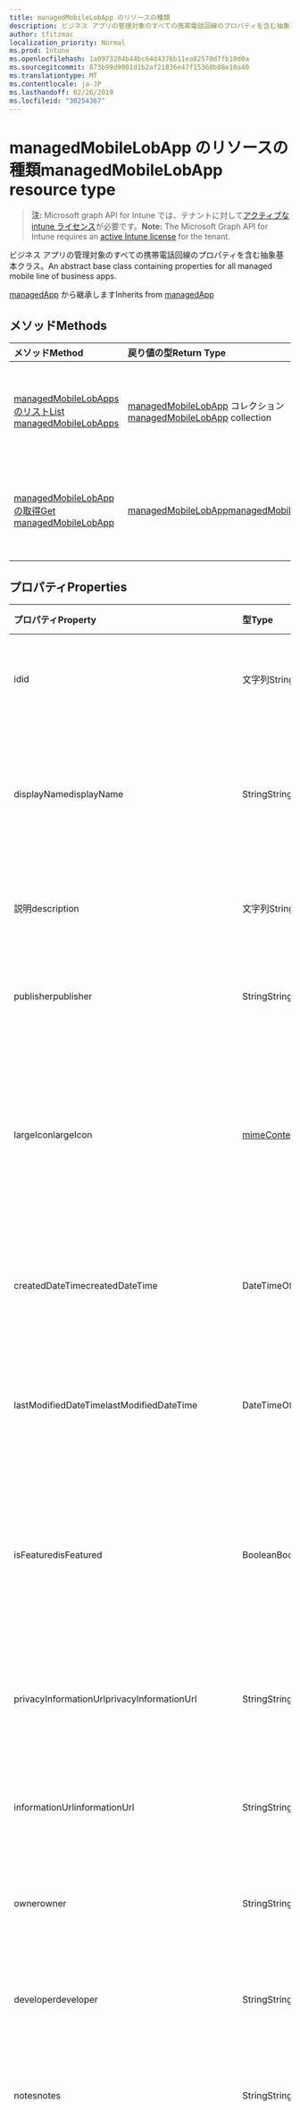 ```yaml
---
title: managedMobileLobApp のリソースの種類
description: ビジネス アプリの管理対象のすべての携帯電話回線のプロパティを含む抽象基本クラス。
author: tfitzmac
localization_priority: Normal
ms.prod: Intune
ms.openlocfilehash: 1a0973284b44bc64d4376b11ea82570d7fb10d0a
ms.sourcegitcommit: 873b99d9001d1b2af21836e47f15360b08e10a40
ms.translationtype: MT
ms.contentlocale: ja-JP
ms.lasthandoff: 02/26/2019
ms.locfileid: "30254367"
---
```

# <a name="managedmobilelobapp-resource-type"></a><span data-ttu-id="dd453-103">managedMobileLobApp のリソースの種類</span><span class="sxs-lookup"><span data-stu-id="dd453-103">managedMobileLobApp resource type</span></span>

> <span data-ttu-id="dd453-104">**注:** Microsoft graph API for Intune では、テナントに対して[アクティブな intune ライセンス](https://go.microsoft.com/fwlink/?linkid=839381)が必要です。</span><span class="sxs-lookup"><span data-stu-id="dd453-104">**Note:** The Microsoft Graph API for Intune requires an [active Intune license](https://go.microsoft.com/fwlink/?linkid=839381) for the tenant.</span></span>

<span data-ttu-id="dd453-105">ビジネス アプリの管理対象のすべての携帯電話回線のプロパティを含む抽象基本クラス。</span><span class="sxs-lookup"><span data-stu-id="dd453-105">An abstract base class containing properties for all managed mobile line of business apps.</span></span>


<span data-ttu-id="dd453-106">[managedApp](../resources/intune-apps-managedapp.md) から継承します</span><span class="sxs-lookup"><span data-stu-id="dd453-106">Inherits from [managedApp](../resources/intune-apps-managedapp.md)</span></span>

## <a name="methods"></a><span data-ttu-id="dd453-107">メソッド</span><span class="sxs-lookup"><span data-stu-id="dd453-107">Methods</span></span>
|<span data-ttu-id="dd453-108">メソッド</span><span class="sxs-lookup"><span data-stu-id="dd453-108">Method</span></span>|<span data-ttu-id="dd453-109">戻り値の型</span><span class="sxs-lookup"><span data-stu-id="dd453-109">Return Type</span></span>|<span data-ttu-id="dd453-110">説明</span><span class="sxs-lookup"><span data-stu-id="dd453-110">Description</span></span>|
|:---|:---|:---|
|[<span data-ttu-id="dd453-111">managedMobileLobApps のリスト</span><span class="sxs-lookup"><span data-stu-id="dd453-111">List managedMobileLobApps</span></span>](../api/intune-apps-managedmobilelobapp-list.md)|<span data-ttu-id="dd453-112">[managedMobileLobApp](../resources/intune-apps-managedmobilelobapp.md) コレクション</span><span class="sxs-lookup"><span data-stu-id="dd453-112">[managedMobileLobApp](../resources/intune-apps-managedmobilelobapp.md) collection</span></span>|<span data-ttu-id="dd453-113">[managedMobileLobApp](../resources/intune-apps-managedmobilelobapp.md) オブジェクトのプロパティとリレーションシップをリストします。</span><span class="sxs-lookup"><span data-stu-id="dd453-113">List properties and relationships of the [managedMobileLobApp](../resources/intune-apps-managedmobilelobapp.md) objects.</span></span>|
|[<span data-ttu-id="dd453-114">managedMobileLobApp の取得</span><span class="sxs-lookup"><span data-stu-id="dd453-114">Get managedMobileLobApp</span></span>](../api/intune-apps-managedmobilelobapp-get.md)|[<span data-ttu-id="dd453-115">managedMobileLobApp</span><span class="sxs-lookup"><span data-stu-id="dd453-115">managedMobileLobApp</span></span>](../resources/intune-apps-managedmobilelobapp.md)|<span data-ttu-id="dd453-116">[managedMobileLobApp](../resources/intune-apps-managedmobilelobapp.md) オブジェクトのプロパティとリレーションシップを読み取ります。</span><span class="sxs-lookup"><span data-stu-id="dd453-116">Read properties and relationships of the [managedMobileLobApp](../resources/intune-apps-managedmobilelobapp.md) object.</span></span>|

## <a name="properties"></a><span data-ttu-id="dd453-117">プロパティ</span><span class="sxs-lookup"><span data-stu-id="dd453-117">Properties</span></span>
|<span data-ttu-id="dd453-118">プロパティ</span><span class="sxs-lookup"><span data-stu-id="dd453-118">Property</span></span>|<span data-ttu-id="dd453-119">型</span><span class="sxs-lookup"><span data-stu-id="dd453-119">Type</span></span>|<span data-ttu-id="dd453-120">説明</span><span class="sxs-lookup"><span data-stu-id="dd453-120">Description</span></span>|
|:---|:---|:---|
|<span data-ttu-id="dd453-121">id</span><span class="sxs-lookup"><span data-stu-id="dd453-121">id</span></span>|<span data-ttu-id="dd453-122">文字列</span><span class="sxs-lookup"><span data-stu-id="dd453-122">String</span></span>|<span data-ttu-id="dd453-123">エンティティのキー。</span><span class="sxs-lookup"><span data-stu-id="dd453-123">Key of the entity.</span></span> <span data-ttu-id="dd453-124">[mobileApp](../resources/intune-apps-mobileapp.md) から継承します</span><span class="sxs-lookup"><span data-stu-id="dd453-124">Inherited from [mobileApp](../resources/intune-apps-mobileapp.md)</span></span>|
|<span data-ttu-id="dd453-125">displayName</span><span class="sxs-lookup"><span data-stu-id="dd453-125">displayName</span></span>|<span data-ttu-id="dd453-126">String</span><span class="sxs-lookup"><span data-stu-id="dd453-126">String</span></span>|<span data-ttu-id="dd453-127">管理者が提供またはインポートしたアプリのタイトル。</span><span class="sxs-lookup"><span data-stu-id="dd453-127">The admin provided or imported title of the app.</span></span> <span data-ttu-id="dd453-128">[mobileApp](../resources/intune-apps-mobileapp.md) から継承します</span><span class="sxs-lookup"><span data-stu-id="dd453-128">Inherited from [mobileApp](../resources/intune-apps-mobileapp.md)</span></span>|
|<span data-ttu-id="dd453-129">説明</span><span class="sxs-lookup"><span data-stu-id="dd453-129">description</span></span>|<span data-ttu-id="dd453-130">文字列</span><span class="sxs-lookup"><span data-stu-id="dd453-130">String</span></span>|<span data-ttu-id="dd453-131">アプリの説明。</span><span class="sxs-lookup"><span data-stu-id="dd453-131">The description of the app.</span></span> <span data-ttu-id="dd453-132">[mobileApp](../resources/intune-apps-mobileapp.md) から継承します</span><span class="sxs-lookup"><span data-stu-id="dd453-132">Inherited from [mobileApp](../resources/intune-apps-mobileapp.md)</span></span>|
|<span data-ttu-id="dd453-133">publisher</span><span class="sxs-lookup"><span data-stu-id="dd453-133">publisher</span></span>|<span data-ttu-id="dd453-134">String</span><span class="sxs-lookup"><span data-stu-id="dd453-134">String</span></span>|<span data-ttu-id="dd453-135">アプリの発行元。</span><span class="sxs-lookup"><span data-stu-id="dd453-135">The publisher of the app.</span></span> <span data-ttu-id="dd453-136">[mobileApp](../resources/intune-apps-mobileapp.md) から継承します</span><span class="sxs-lookup"><span data-stu-id="dd453-136">Inherited from [mobileApp](../resources/intune-apps-mobileapp.md)</span></span>|
|<span data-ttu-id="dd453-137">largeIcon</span><span class="sxs-lookup"><span data-stu-id="dd453-137">largeIcon</span></span>|[<span data-ttu-id="dd453-138">mimeContent</span><span class="sxs-lookup"><span data-stu-id="dd453-138">mimeContent</span></span>](../resources/intune-shared-mimecontent.md)|<span data-ttu-id="dd453-139">アプリの詳細に表示され、アイコンのアップロードに使用される大きなアイコン。</span><span class="sxs-lookup"><span data-stu-id="dd453-139">The large icon, to be displayed in the app details and used for upload of the icon.</span></span> <span data-ttu-id="dd453-140">[mobileApp](../resources/intune-apps-mobileapp.md) から継承します</span><span class="sxs-lookup"><span data-stu-id="dd453-140">Inherited from [mobileApp](../resources/intune-apps-mobileapp.md)</span></span>|
|<span data-ttu-id="dd453-141">createdDateTime</span><span class="sxs-lookup"><span data-stu-id="dd453-141">createdDateTime</span></span>|<span data-ttu-id="dd453-142">DateTimeOffset</span><span class="sxs-lookup"><span data-stu-id="dd453-142">DateTimeOffset</span></span>|<span data-ttu-id="dd453-143">アプリが作成された日時。</span><span class="sxs-lookup"><span data-stu-id="dd453-143">The date and time the app was created.</span></span> <span data-ttu-id="dd453-144">[mobileApp](../resources/intune-apps-mobileapp.md) から継承します</span><span class="sxs-lookup"><span data-stu-id="dd453-144">Inherited from [mobileApp](../resources/intune-apps-mobileapp.md)</span></span>|
|<span data-ttu-id="dd453-145">lastModifiedDateTime</span><span class="sxs-lookup"><span data-stu-id="dd453-145">lastModifiedDateTime</span></span>|<span data-ttu-id="dd453-146">DateTimeOffset</span><span class="sxs-lookup"><span data-stu-id="dd453-146">DateTimeOffset</span></span>|<span data-ttu-id="dd453-147">アプリが最後に変更された日時。</span><span class="sxs-lookup"><span data-stu-id="dd453-147">The date and time the app was last modified.</span></span> <span data-ttu-id="dd453-148">[mobileApp](../resources/intune-apps-mobileapp.md) から継承します</span><span class="sxs-lookup"><span data-stu-id="dd453-148">Inherited from [mobileApp](../resources/intune-apps-mobileapp.md)</span></span>|
|<span data-ttu-id="dd453-149">isFeatured</span><span class="sxs-lookup"><span data-stu-id="dd453-149">isFeatured</span></span>|<span data-ttu-id="dd453-150">Boolean</span><span class="sxs-lookup"><span data-stu-id="dd453-150">Boolean</span></span>|<span data-ttu-id="dd453-151">アプリが管理者のおすすめとしてマークされたかどうかを示す値。[mobileApp](../resources/intune-apps-mobileapp.md) から継承します</span><span class="sxs-lookup"><span data-stu-id="dd453-151">The value indicating whether the app is marked as featured by the admin. Inherited from [mobileApp](../resources/intune-apps-mobileapp.md)</span></span>|
|<span data-ttu-id="dd453-152">privacyInformationUrl</span><span class="sxs-lookup"><span data-stu-id="dd453-152">privacyInformationUrl</span></span>|<span data-ttu-id="dd453-153">String</span><span class="sxs-lookup"><span data-stu-id="dd453-153">String</span></span>|<span data-ttu-id="dd453-154">プライバシーに関する声明の URL。</span><span class="sxs-lookup"><span data-stu-id="dd453-154">The privacy statement Url.</span></span> <span data-ttu-id="dd453-155">[mobileApp](../resources/intune-apps-mobileapp.md) から継承します</span><span class="sxs-lookup"><span data-stu-id="dd453-155">Inherited from [mobileApp](../resources/intune-apps-mobileapp.md)</span></span>|
|<span data-ttu-id="dd453-156">informationUrl</span><span class="sxs-lookup"><span data-stu-id="dd453-156">informationUrl</span></span>|<span data-ttu-id="dd453-157">String</span><span class="sxs-lookup"><span data-stu-id="dd453-157">String</span></span>|<span data-ttu-id="dd453-158">詳細情報の URL。</span><span class="sxs-lookup"><span data-stu-id="dd453-158">The more information Url.</span></span> <span data-ttu-id="dd453-159">[mobileApp](../resources/intune-apps-mobileapp.md) から継承します</span><span class="sxs-lookup"><span data-stu-id="dd453-159">Inherited from [mobileApp](../resources/intune-apps-mobileapp.md)</span></span>|
|<span data-ttu-id="dd453-160">owner</span><span class="sxs-lookup"><span data-stu-id="dd453-160">owner</span></span>|<span data-ttu-id="dd453-161">String</span><span class="sxs-lookup"><span data-stu-id="dd453-161">String</span></span>|<span data-ttu-id="dd453-162">アプリの所有者。</span><span class="sxs-lookup"><span data-stu-id="dd453-162">The owner of the app.</span></span> <span data-ttu-id="dd453-163">[mobileApp](../resources/intune-apps-mobileapp.md) から継承します</span><span class="sxs-lookup"><span data-stu-id="dd453-163">Inherited from [mobileApp](../resources/intune-apps-mobileapp.md)</span></span>|
|<span data-ttu-id="dd453-164">developer</span><span class="sxs-lookup"><span data-stu-id="dd453-164">developer</span></span>|<span data-ttu-id="dd453-165">String</span><span class="sxs-lookup"><span data-stu-id="dd453-165">String</span></span>|<span data-ttu-id="dd453-166">アプリの開発者。</span><span class="sxs-lookup"><span data-stu-id="dd453-166">The developer of the app.</span></span> <span data-ttu-id="dd453-167">[mobileApp](../resources/intune-apps-mobileapp.md) から継承します</span><span class="sxs-lookup"><span data-stu-id="dd453-167">Inherited from [mobileApp](../resources/intune-apps-mobileapp.md)</span></span>|
|<span data-ttu-id="dd453-168">notes</span><span class="sxs-lookup"><span data-stu-id="dd453-168">notes</span></span>|<span data-ttu-id="dd453-169">String</span><span class="sxs-lookup"><span data-stu-id="dd453-169">String</span></span>|<span data-ttu-id="dd453-170">アプリ用のメモ。</span><span class="sxs-lookup"><span data-stu-id="dd453-170">Notes for the app.</span></span> <span data-ttu-id="dd453-171">[mobileApp](../resources/intune-apps-mobileapp.md) から継承します</span><span class="sxs-lookup"><span data-stu-id="dd453-171">Inherited from [mobileApp](../resources/intune-apps-mobileapp.md)</span></span>|
|<span data-ttu-id="dd453-172">publishingState</span><span class="sxs-lookup"><span data-stu-id="dd453-172">publishingState</span></span>|[<span data-ttu-id="dd453-173">mobileAppPublishingState</span><span class="sxs-lookup"><span data-stu-id="dd453-173">mobileAppPublishingState</span></span>](../resources/intune-apps-mobileapppublishingstate.md)|<span data-ttu-id="dd453-174">アプリの発行の状態。</span><span class="sxs-lookup"><span data-stu-id="dd453-174">The publishing state for the app.</span></span> <span data-ttu-id="dd453-175">アプリが発行されていない限り、アプリを割り当てることができません。</span><span class="sxs-lookup"><span data-stu-id="dd453-175">The app cannot be assigned unless the app is published.</span></span> <span data-ttu-id="dd453-176">[mobileApp](../resources/intune-apps-mobileapp.md)から継承されます。</span><span class="sxs-lookup"><span data-stu-id="dd453-176">Inherited from [mobileApp](../resources/intune-apps-mobileapp.md).</span></span> <span data-ttu-id="dd453-177">可能な値は `notPublished`、`processing`、`published` です。</span><span class="sxs-lookup"><span data-stu-id="dd453-177">Possible values are: `notPublished`, `processing`, `published`.</span></span>|
|<span data-ttu-id="dd453-178">appAvailability</span><span class="sxs-lookup"><span data-stu-id="dd453-178">appAvailability</span></span>|[<span data-ttu-id="dd453-179">managedappavailability</span><span class="sxs-lookup"><span data-stu-id="dd453-179">managedAppAvailability</span></span>](../resources/intune-apps-managedappavailability.md)|<span data-ttu-id="dd453-180">アプリケーションの可用性。</span><span class="sxs-lookup"><span data-stu-id="dd453-180">The Application's availability.</span></span> <span data-ttu-id="dd453-181">[managedapp](../resources/intune-apps-managedapp.md)から継承されます。</span><span class="sxs-lookup"><span data-stu-id="dd453-181">Inherited from [managedApp](../resources/intune-apps-managedapp.md).</span></span> <span data-ttu-id="dd453-182">可能な値は、`global`、`lineOfBusiness` です。</span><span class="sxs-lookup"><span data-stu-id="dd453-182">Possible values are: `global`, `lineOfBusiness`.</span></span>|
|<span data-ttu-id="dd453-183">version</span><span class="sxs-lookup"><span data-stu-id="dd453-183">version</span></span>|<span data-ttu-id="dd453-184">String</span><span class="sxs-lookup"><span data-stu-id="dd453-184">String</span></span>|<span data-ttu-id="dd453-185">アプリケーションのバージョン。</span><span class="sxs-lookup"><span data-stu-id="dd453-185">The Application's version.</span></span> <span data-ttu-id="dd453-186">[managedApp](../resources/intune-apps-managedapp.md) から継承します</span><span class="sxs-lookup"><span data-stu-id="dd453-186">Inherited from [managedApp](../resources/intune-apps-managedapp.md)</span></span>|
|<span data-ttu-id="dd453-187">committedContentVersion</span><span class="sxs-lookup"><span data-stu-id="dd453-187">committedContentVersion</span></span>|<span data-ttu-id="dd453-188">String</span><span class="sxs-lookup"><span data-stu-id="dd453-188">String</span></span>|<span data-ttu-id="dd453-189">内部にコミットされたコンテンツのバージョン。</span><span class="sxs-lookup"><span data-stu-id="dd453-189">The internal committed content version.</span></span>|
|<span data-ttu-id="dd453-190">fileName</span><span class="sxs-lookup"><span data-stu-id="dd453-190">fileName</span></span>|<span data-ttu-id="dd453-191">String</span><span class="sxs-lookup"><span data-stu-id="dd453-191">String</span></span>|<span data-ttu-id="dd453-192">メインの Lob アプリケーションのファイル名。</span><span class="sxs-lookup"><span data-stu-id="dd453-192">The name of the main Lob application file.</span></span>|
|<span data-ttu-id="dd453-193">size</span><span class="sxs-lookup"><span data-stu-id="dd453-193">size</span></span>|<span data-ttu-id="dd453-194">Int64</span><span class="sxs-lookup"><span data-stu-id="dd453-194">Int64</span></span>|<span data-ttu-id="dd453-195">アップロードされたすべてのファイルを含む合計サイズ。</span><span class="sxs-lookup"><span data-stu-id="dd453-195">The total size, including all uploaded files.</span></span>|

## <a name="relationships"></a><span data-ttu-id="dd453-196">リレーションシップ</span><span class="sxs-lookup"><span data-stu-id="dd453-196">Relationships</span></span>
|<span data-ttu-id="dd453-197">リレーションシップ</span><span class="sxs-lookup"><span data-stu-id="dd453-197">Relationship</span></span>|<span data-ttu-id="dd453-198">型</span><span class="sxs-lookup"><span data-stu-id="dd453-198">Type</span></span>|<span data-ttu-id="dd453-199">説明</span><span class="sxs-lookup"><span data-stu-id="dd453-199">Description</span></span>|
|:---|:---|:---|
|<span data-ttu-id="dd453-200">categories</span><span class="sxs-lookup"><span data-stu-id="dd453-200">categories</span></span>|<span data-ttu-id="dd453-201">[mobileAppCategory](../resources/intune-apps-mobileappcategory.md) コレクション</span><span class="sxs-lookup"><span data-stu-id="dd453-201">[mobileAppCategory](../resources/intune-apps-mobileappcategory.md) collection</span></span>|<span data-ttu-id="dd453-202">このアプリのカテゴリのリスト。</span><span class="sxs-lookup"><span data-stu-id="dd453-202">The list of categories for this app.</span></span> <span data-ttu-id="dd453-203">[mobileApp](../resources/intune-apps-mobileapp.md) から継承します</span><span class="sxs-lookup"><span data-stu-id="dd453-203">Inherited from [mobileApp](../resources/intune-apps-mobileapp.md)</span></span>|
|<span data-ttu-id="dd453-204">assignments</span><span class="sxs-lookup"><span data-stu-id="dd453-204">assignments</span></span>|<span data-ttu-id="dd453-205">[mobileAppAssignment](../resources/intune-apps-mobileappassignment.md) コレクション</span><span class="sxs-lookup"><span data-stu-id="dd453-205">[mobileAppAssignment](../resources/intune-apps-mobileappassignment.md) collection</span></span>|<span data-ttu-id="dd453-206">このモバイル アプリのグループ割り当てのリスト。</span><span class="sxs-lookup"><span data-stu-id="dd453-206">The list of group assignments for this mobile app.</span></span> <span data-ttu-id="dd453-207">[mobileApp](../resources/intune-apps-mobileapp.md) から継承します</span><span class="sxs-lookup"><span data-stu-id="dd453-207">Inherited from [mobileApp](../resources/intune-apps-mobileapp.md)</span></span>|
|<span data-ttu-id="dd453-208">contentVersions</span><span class="sxs-lookup"><span data-stu-id="dd453-208">contentVersions</span></span>|<span data-ttu-id="dd453-209">[mobileAppContent](../resources/intune-apps-mobileappcontent.md) コレクション</span><span class="sxs-lookup"><span data-stu-id="dd453-209">[mobileAppContent](../resources/intune-apps-mobileappcontent.md) collection</span></span>|<span data-ttu-id="dd453-210">このアプリのコンテンツのバージョンのリスト。</span><span class="sxs-lookup"><span data-stu-id="dd453-210">The list of content versions for this app.</span></span>|

## <a name="json-representation"></a><span data-ttu-id="dd453-211">JSON 表記</span><span class="sxs-lookup"><span data-stu-id="dd453-211">JSON Representation</span></span>
<span data-ttu-id="dd453-212">以下は、リソースの JSON 表記です。</span><span class="sxs-lookup"><span data-stu-id="dd453-212">Here is a JSON representation of the resource.</span></span>
<!-- {
  "blockType": "resource",
  "keyProperty": "id",
  "@odata.type": "microsoft.graph.managedMobileLobApp"
}
-->
``` json
{
  "@odata.type": "#microsoft.graph.managedMobileLobApp",
  "id": "String (identifier)",
  "displayName": "String",
  "description": "String",
  "publisher": "String",
  "largeIcon": {
    "@odata.type": "microsoft.graph.mimeContent",
    "type": "String",
    "value": "binary"
  },
  "createdDateTime": "String (timestamp)",
  "lastModifiedDateTime": "String (timestamp)",
  "isFeatured": true,
  "privacyInformationUrl": "String",
  "informationUrl": "String",
  "owner": "String",
  "developer": "String",
  "notes": "String",
  "publishingState": "String",
  "appAvailability": "String",
  "version": "String",
  "committedContentVersion": "String",
  "fileName": "String",
  "size": 1024
}
```



